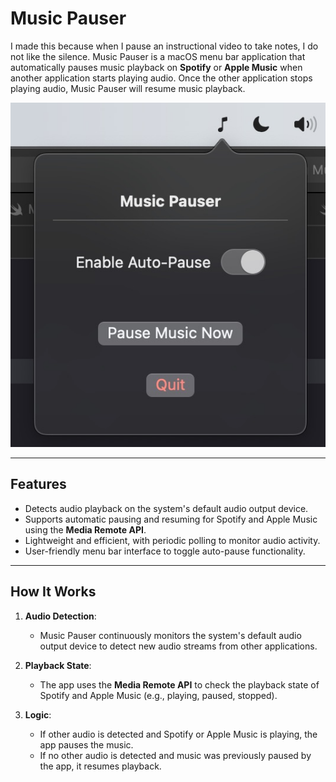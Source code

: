 # Music Pauser

I made this because when I pause an instructional video to take notes, I do not like the silence. Music Pauser is a macOS menu bar application that automatically pauses music playback on **Spotify** or **Apple Music** when another application starts playing audio. Once the other application stops playing audio, Music Pauser will resume music playback.

![Screenshot of in menu bar](https://github.com/hosung-kim11/music-pauser/blob/main/screenshot.jpeg?raw=true)

---

## Features

- Detects audio playback on the system's default audio output device.
- Supports automatic pausing and resuming for Spotify and Apple Music using the **Media Remote API**.
- Lightweight and efficient, with periodic polling to monitor audio activity.
- User-friendly menu bar interface to toggle auto-pause functionality.

---

## How It Works

1. **Audio Detection**:
   - Music Pauser continuously monitors the system's default audio output device to detect new audio streams from other applications.

2. **Playback State**:
   - The app uses the **Media Remote API** to check the playback state of Spotify and Apple Music (e.g., playing, paused, stopped).

3. **Logic**:
   - If other audio is detected and Spotify or Apple Music is playing, the app pauses the music.
   - If no other audio is detected and music was previously paused by the app, it resumes playback.
